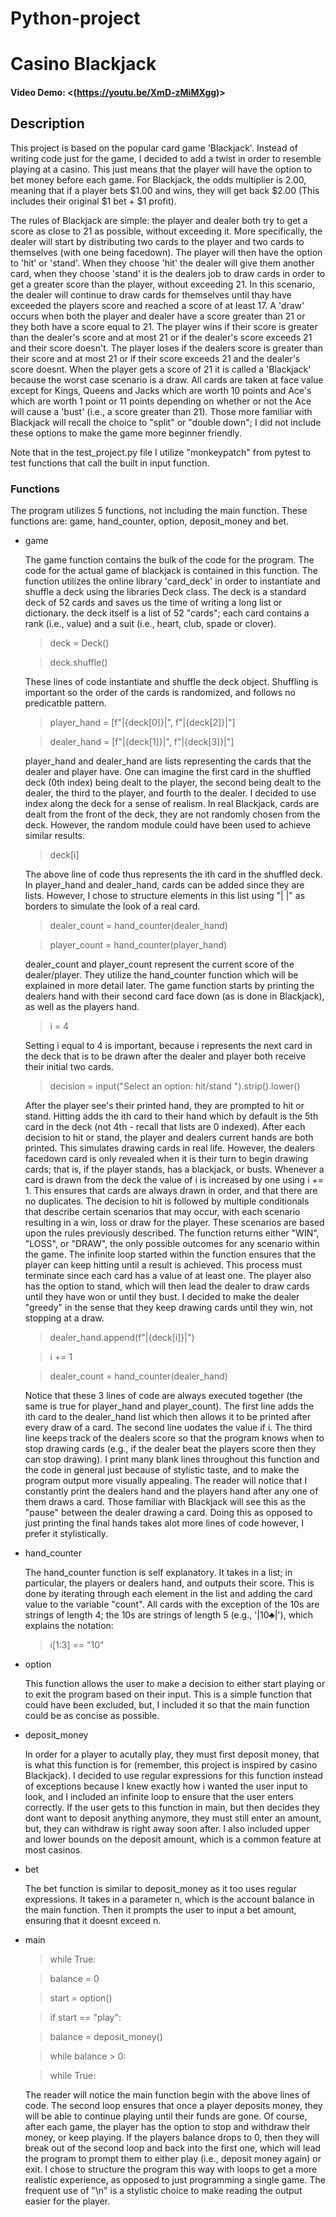 # Python-project
# Casino Blackjack
#### Video Demo:  <(https://youtu.be/XmD-zMiMXgg)>
## Description

This project is based on the popular card game 'Blackjack'. Instead of writing code just for the game, I decided to add a twist in order to resemble playing at a casino. This just means that the player will have the option to bet money before each game. For Blackjack, the odds multiplier is 2.00, meaning that if a player bets $1.00 and wins, they will get back $2.00 (This includes their original $1 bet + $1 profit).

The rules of Blackjack are simple: the player and dealer both try to get a score as close to 21 as possible, without exceeding it. More specifically, the dealer will start by distributing two cards to the player and two cards to themselves (with one being facedown). The player will then have the option to 'hit' or 'stand'. When they choose 'hit' the dealer will give them another card, when they choose 'stand' it is the dealers job to draw cards in order to get a greater score than the player, without exceeding 21. In this scenario, the dealer will continue to draw cards for themselves until thay have exceeded the players score and reached a score of at least 17. A 'draw' occurs when both the player and dealer have a score greater than 21 or they both have a score equal to 21. The player wins if their score is greater than the dealer's score and at most 21 or if the dealer's score exceeds 21 and their score doesn't. The player loses if the dealers score is greater than their score and at most 21 or if their score exceeds 21 and the dealer's score doesnt. When the player gets a score of 21 it is called a 'Blackjack' because the worst case scenario is a draw. All cards are taken at face value except for Kings, Queens and Jacks which are worth 10 points and Ace's which are worth 1 point or 11 points depending on whether or not the Ace will cause a 'bust' (i.e., a score greater than 21). Those more familiar with Blackjack will recall the choice to "split" or "double down"; I did not include these options to make the game more beginner friendly.

Note that in the test_project.py file I utilize "monkeypatch" from pytest to test functions that call the built in input function.

### Functions

The program utilizes 5 functions, not including the main function. These functions are: game, hand_counter, option, deposit_money and bet.

- game

    The game function contains the bulk of the code for the program. The code for the actual game of blackjack is contained in this function. The function utilizes the online library 'card_deck' in order to instantiate and shuffle a deck using the libraries Deck class. The deck is a standard deck of 52 cards and saves us the time of writing a long list or dictionary. the deck itself is a list of 52 "cards"; each card contains a rank (i.e., value) and a suit (i.e., heart, club, spade or clover).
    > deck = Deck()

    > deck.shuffle()

    These lines of code instantiate and shuffle the deck object. Shuffling is important so the order of the cards is randomized, and follows no predicatble pattern.

    > player_hand = [f"|{deck[0]}|", f"|{deck[2]}|"]

    > dealer_hand = [f"|{deck[1]}|", f"|{deck[3]}|"]

    player_hand and dealer_hand are lists representing the cards that the dealer and player have. One can imagine the first card in the shuffled deck (0th index) being dealt to the player, the second being dealt to the dealer, the third to the player, and fourth to the dealer. I decided to use index along the deck for a sense of realism. In real Blackjack, cards are dealt from the front of the deck, they are not randomly chosen from the deck. However, the random module could have been used to achieve similar results.
    > deck[i]

    The above line of code thus represents the ith card in the shuffled deck. In player_hand and dealer_hand, cards can be added since they are lists. However, I chose to structure elements in this list using "| |" as borders to simulate the look of a real card.
    > dealer_count = hand_counter(dealer_hand)

    > player_count = hand_counter(player_hand)

    dealer_count and player_count represent the current score of the dealer/player. They utilize the hand_counter function which will be explained in more detail later.
    The game function starts by printing the dealers hand with their second card face down (as is done in Blackjack), as well as the players hand.
    > i = 4

    Setting i equal to 4 is important, because i represents the next card in the deck that is to be drawn after the dealer and player both receive their initial two cards.

    > decision = input("Select an option: hit/stand ").strip().lower()

    After the player see's their printed hand, they are prompted to hit or stand. Hitting adds the ith card to their hand which by default is the 5th card in the deck (not 4th - recall that lists are 0 indexed). After each decision to hit or stand, the player and dealers current hands are both printed. This simulates drawing cards in real life. However, the dealers facedown card is only revealed when it is their turn to begin drawing cards; that is, if the player stands, has a blackjack, or busts. Whenever a card is drawn from the deck the value of i is increased by one using i += 1. This ensures that cards are always drawn in order, and that there are no duplicates. The decision to hit is followed by multiple conditionals that describe certain scenarios that may occur, with each scenario resulting in a win, loss or draw for the player. These scenarios are based upon the rules previously described. The function returns either "WIN", "LOSS", or "DRAW", the only possible outcomes for any scenario within the game. The infinite loop started within the function ensures that the player can keep hitting until a result is achieved. This process must terminate since each card has a value of at least one. The player also has the option to stand, which will then lead the dealer to draw cards until they have won or until they bust. I decided to make the dealer "greedy" in the sense that they keep drawing cards until they win, not stopping at a draw.
    > dealer_hand.append(f"|{deck[i]}|")

    > i += 1

    > dealer_count = hand_counter(dealer_hand)

    Notice that these 3 lines of code are always executed together (the same is true for player_hand and player_count). The first line adds the ith card to the dealer_hand list which then allows it to be printed after every draw of a card. The second line uodates the value if i. The third line keeps track of the dealers score so that the program knows when to stop drawing cards (e.g., if the dealer beat the players score then they can stop drawing). I print many blank lines throughout this function and the code in general just because of stylistic taste, and to make the program output more visually appealing. The reader will notice that I constantly print the dealers hand and the players hand after any one of them draws a card. Those familiar with Blackjack will see this as the "pause" between the dealer drawing a card. Doing this as opposed to just printing the final hands takes alot more lines of code however, I prefer it stylistically.

- hand_counter

    The hand_counter function is self explanatory. It takes in a list; in particular, the players or dealers hand, and outputs their score. This is done by iterating through each element in the list and adding the card value to the variable "count". All cards with the exception of the 10s are strings of length 4; the 10s are strings of length 5 (e.g., '|10♣|'), which explains the notation:
    > i[1:3] == "10"

- option

    This function allows the user to make a decision to either start playing or to exit the program based on their input. This is a simple function that could have been excluded, but, I included it so that the main function could be as concise as possible.

- deposit_money

    In order for a player to acutally play, they must first deposit money, that is what this function is for (remember, this project is inspired by casino Blackjack). I decided to use regular expressions for this function instead of exceptions because I knew exactly how i wanted the user input to look, and I included an infinite loop to ensure that the user enters correctly. If the user gets to this function in main, but then decides they dont want to deposit anything anymore, they must still enter an amount, but, they can withdraw is right away soon after. I also included upper and lower bounds on the deposit amount, which is a common feature at most casinos.

- bet

    The bet function is similar to deposit_money as it too uses regular expressions. It takes in a parameter n, which is the account balance in the main function. Then it prompts the user to input a bet amount, ensuring that it doesnt exceed n.

- main

    > while True:

    >    balance = 0

    >   start = option()

    >  if start == "play":

    > balance = deposit_money()

    > while balance > 0:

    > while True:

    The reader will notice the main function begin with the above lines of code. The second loop ensures that once a player deposits money, they will be able to continue playing until their funds are gone. Of course, after each game, the player has the option to stop and withdraw their money, or keep playing. If the players balance drops to 0, then they will break out of the second loop and back into the first one, which will lead the program to prompt them to either play (i.e., deposit money again) or exit. I chose to structure the program this way with loops to get a more realistic experience, as opposed to just programming a single game. The frequent use of "\n" is a stylistic choice to make reading the output easier for the player.
